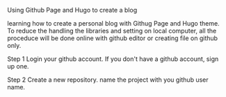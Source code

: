 Using Github Page and Hugo to create a blog

learning how to create a personal blog with Githug Page and Hugo theme. 
To reduce the handling the libraries and setting on local computer, all the proceduce will be done online with github editor or creating file on github only.

Step 1
Login your github account. If you don't have a github account, sign up one.

Step 2
Create a new repository. name the project with you github user name. 
